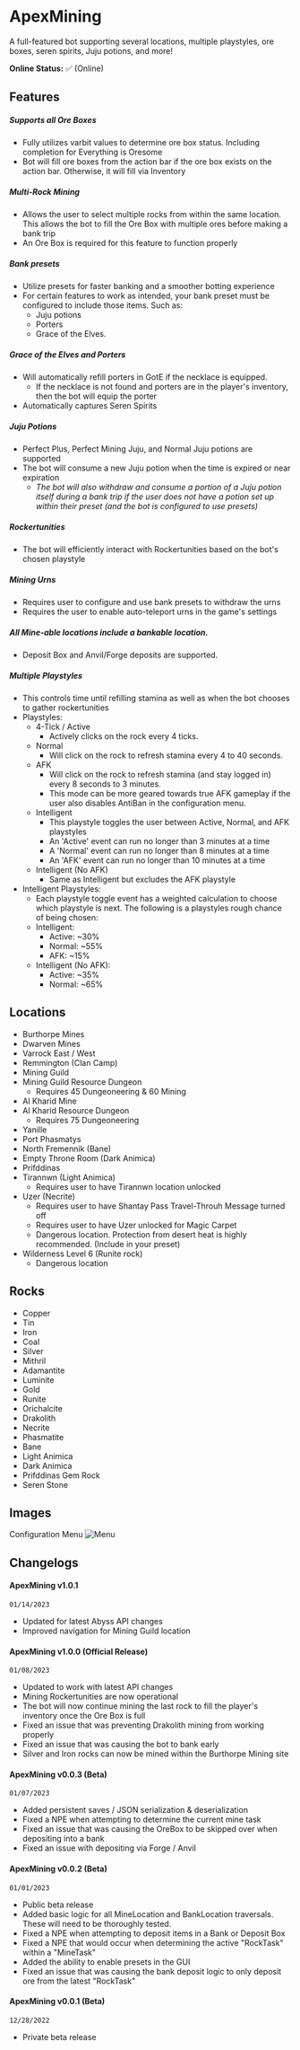 # ApexMining
A full-featured bot supporting several locations, multiple playstyles, ore boxes, seren spirits, Juju potions, and more!

**Online Status:** 
✅ (Online)

## Features
##### Supports all Ore Boxes
- Fully utilizes varbit values to determine ore box status. Including completion for Everything is Oresome
- Bot will fill ore boxes from the action bar if the ore box exists on the action bar. Otherwise, it will fill via Inventory
##### Multi-Rock Mining
- Allows the user to select multiple rocks from within the same location. This allows the bot to fill the Ore Box with multiple ores before making a bank trip
- An Ore Box is required for this feature to function properly
##### Bank presets
- Utilize presets for faster banking and a smoother botting experience
- For certain features to work as intended, your bank preset must be configured to include those items. Such as:
    - Juju potions
    - Porters
    - Grace of the Elves.
##### Grace of the Elves and Porters
- Will automatically refill porters in GotE if the necklace is equipped.
    - If the necklace is not found and porters are in the player's inventory, then the bot will equip the porter
- Automatically captures Seren Spirits
##### Juju Potions
- Perfect Plus, Perfect Mining Juju, and Normal Juju potions are supported
- The bot will consume a new Juju potion when the time is expired or near expiration
    - *The bot will also withdraw and consume a portion of a Juju potion itself during a bank trip if the user does not have a potion set up within their preset (and the bot is configured to use presets)*
##### Rockertunities
- The bot will efficiently interact with Rockertunities based on the bot's chosen playstyle
##### Mining Urns
- Requires user to configure and use bank presets to withdraw the urns
- Requires the user to enable auto-teleport urns in the game's settings
##### All Mine-able locations include a bankable location.
- Deposit Box and Anvil/Forge deposits are supported.
##### Multiple Playstyles
- This controls time until refilling stamina as well as when the bot chooses to gather rockertunities
- Playstyles:
    - 4-Tick / Active
        - Actively clicks on the rock every 4 ticks.
    - Normal
        - Will click on the rock to refresh stamina every 4 to 40 seconds.
    - AFK
        - Will click on the rock to refresh stamina (and stay logged in) every 8 seconds to 3 minutes.
        - This mode can be more geared towards true AFK gameplay if the user also disables AntiBan in the configuration menu.
    - Intelligent
        - This playstyle toggles the user between Active, Normal, and AFK playstyles
        - An 'Active' event can run no longer than 3 minutes at a time
        - A 'Normal' event can run no longer than 8 minutes at a time
        - An 'AFK' event can run no longer than 10 minutes at a time
    - Intelligent (No AFK)
        -  Same as Intelligent but excludes the AFK playstyle
- Intelligent Playstyles:
    - Each playstyle toggle event has a weighted calculation to choose which playstyle is next. The following is a playstyles rough chance of being chosen:
    - Intelligent:
        - Active: ~30%
        - Normal: ~55%
        - AFK: ~15%
    - Intelligent (No AFK):
        - Active: ~35%
        - Normal: ~65%

## Locations
- Burthorpe Mines
- Dwarven Mines
- Varrock East / West
- Remmington (Clan Camp)
- Mining Guild
- Mining Guild Resource Dungeon
    - Requires 45 Dungeoneering & 60 Mining
- Al Kharid Mine
- Al Kharid Resource Dungeon
    - Requires 75 Dungeoneering
- Yanille
- Port Phasmatys
- North Fremennik (Bane)
- Empty Throne Room (Dark Animica)
- Prifddinas
- Tirannwn (Light Animica)
    - Requires user to have Tirannwn location unlocked
- Uzer (Necrite)
    - Requires user to have Shantay Pass Travel-Throuh Message turned off
    - Requires user to have Uzer unlocked for Magic Carpet
    - Dangerous location. Protection from desert heat is highly recommended. (Include in your preset)
- Wilderness Level 6 (Runite rock)
    - Dangerous location

## Rocks
- Copper
- Tin
- Iron
- Coal
- Silver
- Mithril
- Adamantite
- Luminite
- Gold
- Runite
- Orichalcite
- Drakolith
- Necrite
- Phasmatite
- Bane
- Light Animica
- Dark Animica
- Prifddinas Gem Rock
- Seren Stone

## Images

Configuration Menu
![Menu](https://iili.io/H55GDrl.md.png)

## Changelogs
#### ApexMining v1.0.1
`01/14/2023`
- Updated for latest Abyss API changes
- Improved navigation for Mining Guild location

#### ApexMining v1.0.0 (Official Release)
`01/08/2023`
- Updated to work with latest API changes
- Mining Rockertunities are now operational
- The bot will now continue mining the last rock to fill the player's inventory once the Ore Box is full
- Fixed an issue that was preventing Drakolith mining from working properly
- Fixed an issue that was causing the bot to bank early
- Silver and Iron rocks can now be mined within the Burthorpe Mining site

#### ApexMining v0.0.3 (Beta)
`01/07/2023`
- Added persistent saves / JSON serialization & deserialization
- Fixed a NPE when attempting to determine the current mine task
- Fixed an issue that was causing the OreBox to be skipped over when depositing into a bank
- Fixed an issue with depositing via Forge / Anvil

#### ApexMining v0.0.2 (Beta)
`01/01/2023`
- Public beta release
- Added basic logic for all MineLocation and BankLocation traversals. These will need to be thoroughly tested.
- Fixed a NPE when attempting to deposit items in a Bank or Deposit Box
- Fixed a NPE that would occur when determining the active "RockTask" within a "MineTask"
- Added the ability to enable presets in the GUI
- Fixed an issue that was causing the bank deposit logic to only deposit ore from the latest "RockTask"

#### ApexMining v0.0.1 (Beta)
`12/28/2022`
- Private beta release